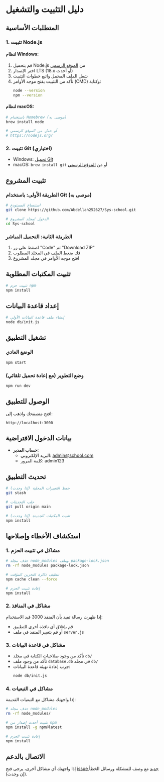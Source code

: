 # دليل التثبيت والتشغيل

## المتطلبات الأساسية

### 1. تثبيت Node.js

#### لنظام Windows:
1. قم بتحميل Node.js من [الموقع الرسمي](https://nodejs.org/)
2. اختر الإصدار LTS (18.x أو أحدث)
3. شغل الملف المحمل واتبع خطوات التثبيت
4. تأكد من التثبيت بفتح موجه الأوامر (CMD) وكتابة:
   ```bash
   node --version
   npm --version
   ```

#### لنظام macOS:
```bash
# باستخدام Homebrew (موصى به)
brew install node

# أو حمل من الموقع الرسمي
# https://nodejs.org/
```

### 2. تثبيت Git (اختياري)

- Windows: [تحميل Git](https://git-scm.com/download/win)
- macOS: `brew install git` أو من [الموقع الرسمي](https://git-scm.com/download/mac)

## تثبيت المشروع

### الطريقة الأولى: باستخدام Git (موصى به)

```bash
# استنساخ المستودع
git clone https://github.com/Abdellah252627/Sys-school.git

# الدخول لمجلد المشروع
cd Sys-school
```

### الطريقة الثانية: التحميل المباشر
1. اضغط على زر "Code" ثم "Download ZIP"
2. فك ضغط الملف في المجلد المطلوب
3. افتح موجه الأوامر في مجلد المشروع

## تثبيت المكتبات المطلوبة

```bash
# تثبيت حزم npm
npm install
```

## إعداد قاعدة البيانات

```bash
# إنشاء ملف قاعدة البيانات الأولي
node db/init.js
```

## تشغيل التطبيق

### الوضع العادي
```bash
npm start
```

### وضع التطوير (مع إعادة تحميل تلقائي)
```bash
npm run dev
```

## الوصول للتطبيق

افتح متصفحك واذهب إلى:
```
http://localhost:3000
```

## بيانات الدخول الافتراضية

- **حساب المدير**:
  - البريد الإلكتروني: admin@school.com
  - كلمة المرور: admin123

## تحديث التطبيق

```bash
# حفظ التغييرات المحلية (إذا وجدت)
git stash

# جلب التحديثات
git pull origin main

# تثبيت المكتبات الجديدة (إذا وجدت)
npm install
```

## استكشاف الأخطاء وإصلاحها

### 1. مشاكل في تثبيت الحزم

```bash
# حذف مجلد node_modules وملف package-lock.json
rm -rf node_modules package-lock.json

# تنظيف ذاكرة التخزين المؤقت
npm cache clean --force

# إعادة تثبيت الحزم
npm install
```

### 2. مشاكل في المنافذ

إذا ظهرت رسالة تفيد بأن المنفذ 3000 قيد الاستخدام:
- قم بإغلاق أي نافذة أخرى للتطبيق
- أو قم بتغيير المنفذ في ملف `server.js`

### 3. مشاكل في قاعدة البيانات
- تأكد من وجود صلاحيات الكتابة في مجلد `db/`
- تأكد من وجود ملف `database.db` في مجلد `db/`
- جرب إعادة تهيئة قاعدة البيانات:
  ```bash
  node db/init.js
  ```

### 4. مشاكل في التبعيات

إذا واجهتك مشاكل مع التبعيات القديمة:
```bash
# حذف مجلد node_modules
rm -rf node_modules/

# تثبيت أحدث إصدار من npm
npm install -g npm@latest

# إعادة تثبيت الحزم
npm install
```

## الاتصال بالدعم

إذا واجهتك أي مشاكل أخرى، يرجى فتح [issue جديد](https://github.com/Abdellah252627/Sys-school/issues) مع وصف للمشكلة ورسائل الخطأ (إن وجدت).
